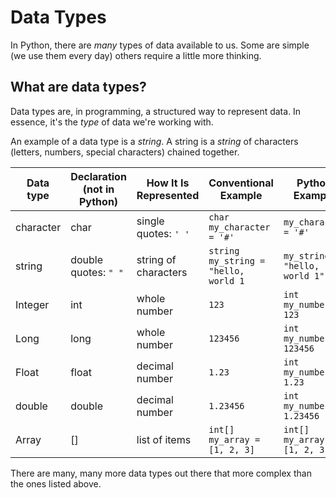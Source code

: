 # Data Types
In Python, there are _many_ types of data available to us. Some are simple (we use them every day) others require a little more thinking.

## What are data types?
Data types are, in programming, a structured way to represent data. In essence, it's the _type_ of data we're working with.

An example of a data type is a *string*. A string is a _string_ of characters (letters, numbers, special characters) chained together.


| Data type | Declaration (not in Python) | How It Is Represented | Conventional Example | Python Example |
|---|---|---|---|---|
|character | char | single quotes: `' '` | `char my_character = '#'` | `my_character = '#'`
|string | double quotes: `" "` | string of characters | `string my_string = "hello, world 1` | `my_string = "hello, world 1"` |
| Integer | int | whole number | `123` | `int my_number = 123` | `my_number = 123` |
| Long | long | whole number | `123456` | `int my_number = 123456` | `my_number = 123456` |
| Float | float | decimal number | `1.23` | `int my_number = 1.23` | `my_number = 1.23` |
| double | double | decimal number | `1.23456` | `int my_number = 1.23456` | `my_number = 1.23456` |
| Array | [] | list of items | `int[] my_array = [1, 2, 3]` | `int[] my_array = [1, 2, 3]` | `my_array = [1, 2, 3]` |

There are many, many more data types out there that more complex than the ones listed above.